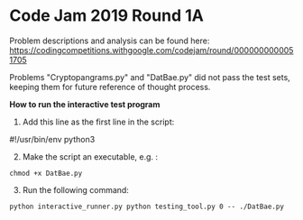 # Code Jam 2019 Round 1A

Problem descriptions and analysis can be found here: 
https://codingcompetitions.withgoogle.com/codejam/round/0000000000051705 

Problems "Cryptopangrams.py" and "DatBae.py" did not pass the test sets, keeping them for future reference of thought process.

**How to run the interactive test program**

1. Add this line as the first line in the script:

\#!/usr/bin/env python3

2. Make the script an executable, e.g. :

`chmod +x DatBae.py`

3. Run the following command:

`python interactive_runner.py python testing_tool.py 0 -- ./DatBae.py`
